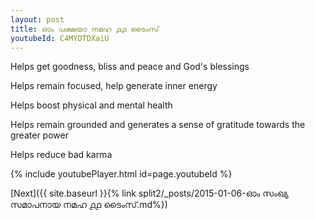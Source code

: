 ```yaml
---
layout: post
title: ഓം പക്ഷയാ നമഹ ൧൧ ടൈംസ്
youtubeId: C4MYDTDXaiU
---
```

 
 
Helps get goodness, bliss and peace and God's blessings
 
Helps remain focused, help generate inner energy 
 
Helps boost physical and mental health 
 
Helps remain grounded and generates a sense of gratitude towards the greater power 
 
Helps reduce bad karma
 
 
 
 


{% include youtubePlayer.html id=page.youtubeId %}
 
[Next]({{ site.baseurl }}{% link  split2/_posts/2015-01-06-ഓം സംഖ്യ സമാപനായ നമഹ ൧൧ ടൈംസ്.md%})
 
